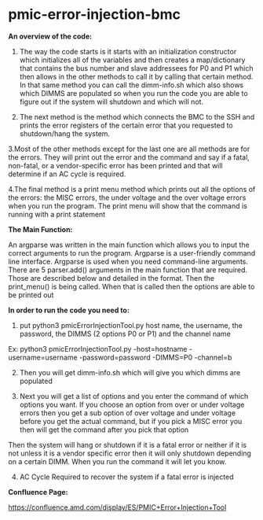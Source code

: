 # pmic-error-injection-bmc

**An overview of the code:**

1. The way the code starts is it starts with an initialization constructor which initializes all of the variables and then creates a map/dictionary that contains the bus number and slave addressees for P0 and P1 which then allows in the other methods to call it by calling that certain method. In that same method you can call the dimm-info.sh which also shows which DIMMS are populated so when you run the code you are able to figure out if the system will shutdown and which will not.

2. The next method is the method which connects the BMC to the SSH and prints the error registers of the certain error that you requested to shutdown/hang the system.

3.Most of the other methods except for the last one are all methods are for the errors. They will print out the error and the command and say if a fatal, non-fatal, or a vendor-specific error has been printed and that will determine if an AC cycle is required.

4.The final method is a print menu method which prints out all the options of the errors: the MISC errors, the under voltage and the over voltage errors when you run the program. The print menu will show that the command is running with a print statement


**The Main Function:**

An argparse was written in the main function which allows you to input the correct arguments to run the program. Argparse is a user-friendly command line interface. Argparse is used when you need command-line arguments. There are 5 parser.add() arguments in the main function that are required. Those are described below and detailed in the format. Then the print_menu() is being called. When that is called then the options are able to be printed out

**In order to run the code you need to:**

1. put python3 pmicErrorInjectionTool.py host name, the username, the password, the DIMMS (2 options P0 or P1) and the channel name

Ex: python3 pmicErrorInjectionTool.py -host=hostname -username=username -password=password -DIMMS=P0  -channel=b

2. Then you will get dimm-info.sh which will give you which dimms are populated

3. Next you will get a list of options and you enter the command of which options you want.
If you choose an option from over or under voltage errors then you get a sub option of over voltage and under voltage before you get the actual command, but if you pick a MISC error you then will get the command after you pick that option 

Then the system will hang or shutdown if it is a fatal error or neither if it is not unless it is a vendor specific error then it will only shutdown depending on a certain DIMM. When you run the command it will let you know. 

4. AC Cycle Required to recover the system if a fatal error is injected 

**Confluence Page:**

https://confluence.amd.com/display/ES/PMIC+Error+Injection+Tool
